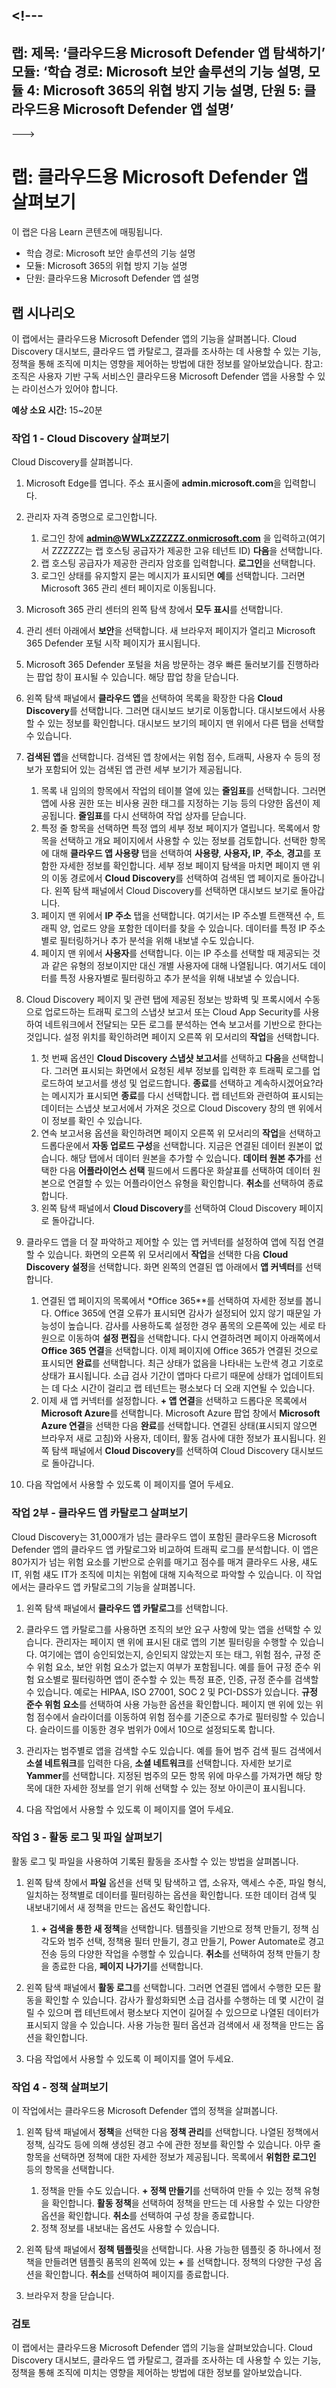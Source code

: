<a name="---"></a><!---
---
랩: 제목: ‘클라우드용 Microsoft Defender 앱 탐색하기’ 모듈: ‘학습 경로: Microsoft 보안 솔루션의 기능 설명, 모듈 4: Microsoft 365의 위협 방지 기능 설명, 단원 5: 클라우드용 Microsoft Defender 앱 설명’
---
--->

# <a name="lab-explore-microsoft-defender-for-cloud-apps"></a>랩: 클라우드용 Microsoft Defender 앱 살펴보기

이 랩은 다음 Learn 콘텐츠에 매핑됩니다.

- 학습 경로: Microsoft 보안 솔루션의 기능 설명
- 모듈: Microsoft 365의 위협 방지 기능 설명
- 단원: 클라우드용 Microsoft Defender 앱 설명

## <a name="lab-scenario"></a>랩 시나리오

이 랩에서는 클라우드용 Microsoft Defender 앱의 기능을 살펴봅니다.  Cloud Discovery 대시보드, 클라우드 앱 카탈로그, 결과를 조사하는 데 사용할 수 있는 기능, 정책을 통해 조직에 미치는 영향을 제어하는 방법에 대한 정보를 알아보았습니다. 참고: 조직은 사용자 기반 구독 서비스인 클라우드용 Microsoft Defender 앱을 사용할 수 있는 라이선스가 있어야 합니다.

**예상 소요 시간:** 15~20분

### <a name="task-1---explore-cloud-discovery"></a>작업 1 - Cloud Discovery 살펴보기

Cloud Discovery를 살펴봅니다.

1. Microsoft Edge를 엽니다. 주소 표시줄에 **admin.microsoft.com**을 입력합니다.

1. 관리자 자격 증명으로 로그인합니다.
    1. 로그인 창에 **admin@WWLxZZZZZZ.onmicrosoft.com** 을 입력하고(여기서 ZZZZZZ는 랩 호스팅 공급자가 제공한 고유 테넌트 ID) **다음**을 선택합니다.
    1. 랩 호스팅 공급자가 제공한 관리자 암호를 입력합니다. **로그인**을 선택합니다.
    1. 로그인 상태를 유지할지 묻는 메시지가 표시되면 **예**를 선택합니다. 그러면 Microsoft 365 관리 센터 페이지로 이동됩니다.

1. Microsoft 365 관리 센터의 왼쪽 탐색 창에서 **모두 표시**를 선택합니다.

1. 관리 센터 아래에서 **보안**을 선택합니다.  새 브라우저 페이지가 열리고 Microsoft 365 Defender 포털 시작 페이지가 표시됩니다.  

1. Microsoft 365 Defender 포털을 처음 방문하는 경우 빠른 둘러보기를 진행하라는 팝업 창이 표시될 수 있습니다.  해당 팝업 창을 닫습니다.

1. 왼쪽 탐색 패널에서 **클라우드 앱**을 선택하여 목록을 확장한 다음 **Cloud Discovery**를 선택합니다. 그러면 대시보드 보기로 이동합니다.  대시보드에서 사용할 수 있는 정보를 확인합니다. 대시보드 보기의 페이지 맨 위에서 다른 탭을 선택할 수 있습니다.  

1. **검색된 앱**을 선택합니다. 검색된 앱 창에서는 위험 점수, 트래픽, 사용자 수 등의 정보가 포함되어 있는 검색된 앱 관련 세부 보기가 제공됩니다.
    1. 목록 내 임의의 항목에서 작업의 테이블 열에 있는 **줄임표**를 선택합니다.  그러면 앱에 사용 권한 또는 비사용 권한 태그를 지정하는 기능 등의 다양한 옵션이 제공됩니다.  **줄임표**를 다시 선택하여 작업 상자를 닫습니다.
    1. 특정 줄 항목을 선택하면 특정 앱의 세부 정보 페이지가 열립니다.  목록에서 항목을 선택하고 개요 페이지에서 사용할 수 있는 정보를 검토합니다.  선택한 항목에 대해 **클라우드 앱 사용량** 탭을 선택하여 **사용량**, **사용자, IP**, **주소**, **경고**를 포함한 자세한 정보를 확인합니다. 세부 정보 페이지 탐색을 마치면 페이지 맨 위의 이동 경로에서 **Cloud Discovery**를 선택하여 검색된 앱 페이지로 돌아갑니다.  왼쪽 탐색 패널에서 Cloud Discovery를 선택하면 대시보드 보기로 돌아갑니다.
    1. 페이지 맨 위에서 **IP 주소** 탭을 선택합니다. 여기서는 IP 주소별 트랜잭션 수, 트래픽 양, 업로드 양을 포함한 데이터를 찾을 수 있습니다.  데이터를 특정 IP 주소별로 필터링하거나 추가 분석을 위해 내보낼 수도 있습니다.
    1. 페이지 맨 위에서 **사용자**를 선택합니다.  이는 IP 주소를 선택할 때 제공되는 것과 같은 유형의 정보이지만 대신 개별 사용자에 대해 나열됩니다.  여기서도 데이터를 특정 사용자별로 필터링하고 추가 분석을 위해 내보낼 수 있습니다.

1. Cloud Discovery 페이지 및 관련 탭에 제공된 정보는 방화벽 및 프록시에서 수동으로 업로드하는 트래픽 로그의 스냅샷 보고서 또는 Cloud App Security를 사용하여 네트워크에서 전달되는 모든 로그를 분석하는 연속 보고서를 기반으로 한다는 것입니다.  설정 위치를 확인하려면 페이지 오른쪽 위 모서리의 **작업**을 선택합니다.
    1. 첫 번째 옵션인 **Cloud Discovery 스냅샷 보고서**를 선택하고 **다음**을 선택합니다. 그러면 표시되는 화면에서 요청된 세부 정보를 입력한 후 트래픽 로그를 업로드하여 보고서를 생성 및 업로드합니다.  **종료**를 선택하고 계속하시겠어요?라는 메시지가 표시되면 **종료**를 다시 선택합니다.  랩 테넌트와 관련하여 표시되는 데이터는 스냅샷 보고서에서 가져온 것으로 Cloud Discovery 창의 맨 위에서 이 정보를 확인 수 있습니다.
    1. 연속 보고서용 옵션을 확인하려면 페이지 오른쪽 위 모서리의 **작업**을 선택하고 드롭다운에서 **자동 업로드 구성**을 선택합니다.  지금은 연결된 데이터 원본이 없습니다. 해당 탭에서 데이터 원본을 추가할 수 있습니다. **데이터 원본 추가**를 선택한 다음 **어플라이언스 선택** 필드에서 드롭다운 화살표를 선택하여 데이터 원본으로 연결할 수 있는 어플라이언스 유형을 확인합니다.  **취소**를 선택하여 종료합니다. 
    1. 왼쪽 탐색 패널에서 **Cloud Discovery**를 선택하여 Cloud Discovery 페이지로 돌아갑니다.

1. 클라우드 앱을 더 잘 파악하고 제어할 수 있는 앱 커넥터를 설정하여 앱에 직접 연결할 수 있습니다. 화면의 오른쪽 위 모서리에서 **작업**을 선택한 다음 **Cloud Discovery 설정**을 선택합니다.  화면 왼쪽의 연결된 앱 아래에서 **앱 커넥터**를 선택합니다.  

    1. 연결된 앱 페이지의 목록에서 *Office 365**를 선택하여 자세한 정보를 봅니다. Office 365에 연결 오류가 표시되면 감사가 설정되어 있지 않기 때문일 가능성이 높습니다.  감사를 사용하도록 설정한 경우 품목의 오른쪽에 있는 세로 타원으로 이동하여 **설정 편집**을 선택합니다.  다시 연결하려면 페이지 아래쪽에서 **Office 365 연결**을 선택합니다. 이제 페이지에 Office 365가 연결된 것으로 표시되면 **완료**를 선택합니다.  최근 상태가 없음을 나타내는 노란색 경고 기호로 상태가 표시됩니다.  소급 검사 기간이 앱마다 다르기 때문에 상태가 업데이트되는 데 다소 시간이 걸리고 랩 테넌트는 평소보다 더 오래 지연될 수 있습니다.
    1. 이제 새 앱 커넥터를 설정합니다.  **+ 앱 연결**을 선택하고 드롭다운 목록에서 **Microsoft Azure**를 선택합니다.  Microsoft Azure 팝업 창에서 **Microsoft Azure 연결**을 선택한 다음 **완료**를 선택합니다.  연결된 상태(표시되지 않으면 브라우저 새로 고침)와 사용자, 데이터, 활동 검사에 대한 정보가 표시됩니다.  왼쪽 탐색 패널에서 **Cloud Discovery**를 선택하여 Cloud Discovery 대시보드로 돌아갑니다.

1. 다음 작업에서 사용할 수 있도록 이 페이지를 열어 두세요.

### <a name="task-part-2---explore-the-cloud-app-catalog"></a>작업 2부 - 클라우드 앱 카탈로그 살펴보기

Cloud Discovery는 31,000개가 넘는 클라우드 앱이 포함된 클라우드용 Microsoft Defender 앱의 클라우드 앱 카탈로그와 비교하여 트래픽 로그를 분석합니다. 이 앱은 80가지가 넘는 위험 요소를 기반으로 순위를 매기고 점수를 매겨 클라우드 사용, 섀도 IT, 위험 섀도 IT가 조직에 미치는 위험에 대해 지속적으로 파악할 수 있습니다.  이 작업에서는 클라우드 앱 카탈로그의 기능을 살펴봅니다.

1. 왼쪽 탐색 패널에서 **클라우드 앱 카탈로그**를 선택합니다.

1. 클라우드 앱 카탈로그를 사용하면 조직의 보안 요구 사항에 맞는 앱을 선택할 수 있습니다. 관리자는 페이지 맨 위에 표시된 대로 앱의 기본 필터링을 수행할 수 있습니다. 여기에는 앱이 승인되었는지, 승인되지 않았는지 또는 태그, 위험 점수, 규정 준수 위험 요소, 보안 위험 요소가 없는지 여부가 포함됩니다.  예를 들어 규정 준수 위험 요소별로 필터링하면 앱이 준수할 수 있는 특정 표준, 인증, 규정 준수를 검색할 수 있습니다. 예로는 HIPAA, ISO 27001, SOC 2 및 PCI-DSS가 있습니다. **규정 준수 위험 요소**를 선택하여 사용 가능한 옵션을 확인합니다.  페이지 맨 위에 있는 위험 점수에서 슬라이더를 이동하여 위험 점수를 기준으로 추가로 필터링할 수 있습니다. 슬라이드를 이동한 경우 범위가 0에서 10으로 설정되도록 합니다.

1. 관리자는 범주별로 앱을 검색할 수도 있습니다.  예를 들어 범주 검색 필드 검색에서 **소셜 네트워크**를 입력한 다음, **소셜 네트워크**를 선택합니다.  자세한 보기로 **Yammer**를 선택합니다.  지정된 범주의 모든 항목 위에 마우스를 가져가면 해당 항목에 대한 자세한 정보를 얻기 위해 선택할 수 있는 정보 아이콘이 표시됩니다.

1. 다음 작업에서 사용할 수 있도록 이 페이지를 열어 두세요.

### <a name="task-3---explore-the-activity-log-and-files"></a>작업 3 - 활동 로그 및 파일 살펴보기

활동 로그 및 파일을 사용하여 기록된 활동을 조사할 수 있는 방법을 살펴봅니다.

1. 왼쪽 탐색 창에서 **파일** 옵션을 선택 및 탐색하고 앱, 소유자, 액세스 수준, 파일 형식, 일치하는 정책별로 데이터를 필터링하는 옵션을 확인합니다. 또한 데이터 검색 및 내보내기에서 새 정책을 만드는 옵션도 확인합니다.
    1. **+ 검색을 통한 새 정책**을 선택합니다.  템플릿을 기반으로 정책 만들기, 정책 심각도와 범주 선택, 정책용 필터 만들기, 경고 만들기, Power Automate로 경고 전송 등의 다양한 작업을 수행할 수 있습니다.  **취소**를 선택하여 정책 만들기 창을 종료한 다음, **페이지 나가기**를 선택합니다.

1. 왼쪽 탐색 패널에서 **활동 로그**를 선택합니다. 그러면 연결된 앱에서 수행한 모든 활동을 확인할 수 있습니다. 감사가 활성화되면 소급 검사를 수행하는 데 몇 시간이 걸릴 수 있으며 랩 테넌트에서 평소보다 지연이 길어질 수 있으므로 나열된 데이터가 표시되지 않을 수 있습니다. 사용 가능한 필터 옵션과 검색에서 새 정책을 만드는 옵션을 확인합니다.

1. 다음 작업에서 사용할 수 있도록 이 페이지를 열어 두세요.

### <a name="task-4---explore-policies"></a>작업 4 - 정책 살펴보기

이 작업에서는 클라우드용 Microsoft Defender 앱의 정책을 살펴봅니다.

1. 왼쪽 탐색 패널에서 **정책**을 선택한 다음 **정책 관리**를 선택합니다.  나열된 정책에서 정책, 심각도 등에 의해 생성된 경고 수에 관한 정보를 확인할 수 있습니다. 아무 줄 항목을 선택하면 정책에 대한 자세한 정보가 제공됩니다. 목록에서 **위험한 로그인** 등의 항목을 선택합니다.

    1. 정책을 만들 수도 있습니다. **+ 정책 만들기**를 선택하여 만들 수 있는 정책 유형을 확인합니다.  **활동 정책**을 선택하여 정책을 만드는 데 사용할 수 있는 다양한 옵션을 확인합니다.  **취소**를 선택하여 구성 창을 종료합니다.
    1. 정책 정보를 내보내는 옵션도 사용할 수 있습니다.

1. 왼쪽 탐색 패널에서 **정책 템플릿**을 선택합니다. 사용 가능한 템플릿 중 하나에서 정책을 만들려면 템플릿 품목의 왼쪽에 있는 **+** 를 선택합니다.  정책의 다양한 구성 옵션을 확인합니다.  **취소**를 선택하여 페이지를 종료합니다.

1. 브라우저 창을 닫습니다.

### <a name="review"></a>검토

이 랩에서는 클라우드용 Microsoft Defender 앱의 기능을 살펴보았습니다.  Cloud Discovery 대시보드, 클라우드 앱 카탈로그, 결과를 조사하는 데 사용할 수 있는 기능, 정책을 통해 조직에 미치는 영향을 제어하는 방법에 대한 정보를 알아보았습니다.
